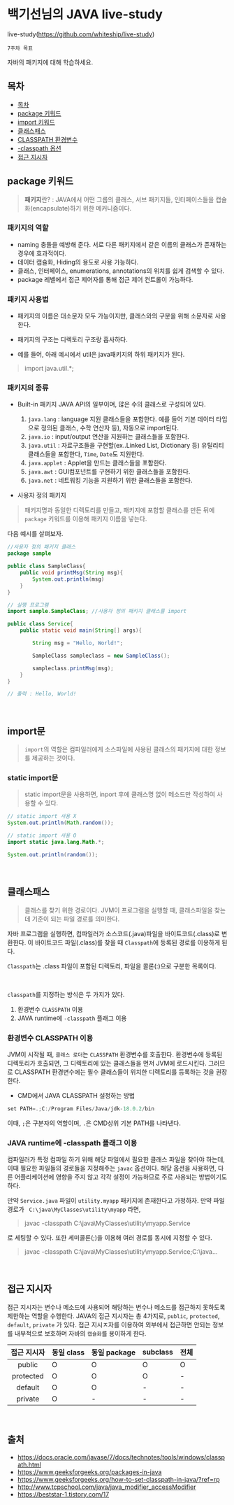 # 백기선님의 JAVA live-study

live-study(https://github.com/whiteship/live-study)

`7주차 목표`

자바의 패키지에 대해 학습하세요.

## 목차
<!-- TOC -->

- [목차](#목차)
- [package 키워드](#package-키워드)
- [import 키워드](#import-키워드)
- [클래스패스](#클래스패스)
- [CLASSPATH 환경변수](#CLASSPATH-환경변수)
- [-classpath 옵션](#-classpath-옵션)
- [접근 지시자](#접근-지시자)

## package 키워드
> **패키지**란? : JAVA에서 어떤 그룹의 클래스, 서브 패키지들, 인터페이스들을 캡슐화(encapsulate)하기 위한 메커니즘이다.

### 패키지의 역할
* naming 충돌을 예방해 준다. 서로 다른 패키지에서 같은 이름의 클래스가 존재하는 경우에 효과적이다.
* 데이터 캡슐화, Hiding의 용도로 사용 가능하다.
* 클래스, 인터페이스, enumerations, annotations의 위치를 쉽게 검색할 수 있다.
* package 레벨에서 접근 제어자를 통해 접근 제어 컨트롤이 가능하다.

### 패키지 사용법

* 패키지의 이름은 대소문자 모두 가능이지만, 클래스와의 구분을 위해 소문자로 사용한다.

* 패키지의 구조는 디렉토리 구조랑 흡사하다.

* 예를 들어, 아래 예시에서 util은 java패키지의 하위 패키지가 된다.
>import java.util.*;


### 패키지의 종류

* Built-in 패키지
JAVA API의 일부이며, 많은 수의 클래스로 구성되어 있다.
    1) `java.lang` : language 지원 클래스들을 포함한다. 예를 들어 기본 데이터 타입으로 정의된 클래스, 수학 연산자 등), 자동으로 import된다.
    2) `java.io` : input/output 연산을 지원하는 클래스들을 포함한다.
    3) `java.util` : 자료구조들을 구현할(ex..Linked List, Dictionary 등) 유틸리티 클래스들을 포함한다, `Time`, `Date`도 지원한다.
    4) `java.applet` : Applet을 만드는 클래스들을 포함한다.
    5) `java.awt` : GUI컴포넌트를 구현하기 위한 클래스들을 포함한다.
    6) `java.net` : 네트워킹 기능을 지원하기 위한 클래스들을 포함한다.

* 사용자 정의 패키지

> 패키지명과 동일한 디렉토리를 만들고, 패키지에 포함할 클래스를 만든 뒤에 `package` 키워드를 이용해 패키지 이름을 넣는다.

다음 예시를 살펴보자.

~~~java 
//사용자 정의 패키지 클래스
package sample

public class SampleClass{
    public void printMsg(String msg){
        System.out.println(msg)
    }
}

// 실행 프로그램
import sample.SampleClass; //사용자 정의 패키지 클래스를 import

public class Service{
    public static void main(String[] args){

        String msg = "Hello, World!";

        SampleClass sampleclass = new SampleClass();

        sampleclass.printMsg(msg);
    }
}

// 출력 : Hello, World!
~~~

<br>

## import문

> `import`의 역할은 컴파일러에게 소스파일에 사용된 클래스의 패키지에 대한 정보를 제공하는 것이다.

### static import문 
> static import문을 사용하면, inport 후에 클래스명 없이 메소드만 작성하여 사용할 수 있다. 

~~~java
// static import 사용 X
System.out.println(Math.random());

// static import 사용 O
import static java.lang.Math.*;

System.out.println(random());
~~~

<br>

## 클래스패스
> 클래스를 찾기 위한 경로이다. JVM이 프로그램을 실행할 때, 클래스파일을 찾는 데 기준이 되는 파일 경로를 의미한다.

자바 프로그램을 실행하면, 컴파일러가 소스코드(.java)파일을 바이트코드(.class)로 변환한다. 이 바이트코드 파일(.class)를 찾을 때 `Classpath`에 등록된 경로를 이용하게 된다. 

`Classpath`는 .class 파일이 포함된 디렉토리, 파일을 콜론(:)으로 구분한 목록이다.

<br>

`classpath`를 지정하는 방식은 두 가지가 있다.
1) 환경변수 `CLASSPATH` 이용
2) JAVA runtime에 `-classpath` 플래그 이용

### 환경변수 CLASSPATH 이용

JVM이 시작될 때, `클래스 로더`는 `CLASSPATH` 환경변수를 호출한다. 환경변수에 등록된 디렉토리가 호출되면, 그 디렉토리에 있는 클래스들을 먼저 JVM에 로드시킨다. 그러므로 CLASSPATH 환경변수에는 필수 클래스들이 위치한 디렉토리를 등록하는 것을 권장한다.

* CMD에서 JAVA CLASSPATH 설정하는 방법

~~~java
set PATH=.;C:/Program Files/Java/jdk-18.0.2/bin
~~~

이때, `;`은 구분자의 역할이며, `.`은 CMD상위 기본 PATH를 나타낸다.

### JAVA runtime에 -classpath 플래그 이용

컴파일러가 특정 컴파일 하기 위해 해당 파일에서 필요한 클래스 파일을 찾아야 하는데, 이때 필요한 파일들의 경로들을 지정해주는 `javac` 옵션이다. 해당 옵션을 사용하면, 다른 어플리케이션에 영향을 주지 않고 각각 설정이 가능하므로 주로 사용되는 방법이기도 하다.

만약 `Service.java` 파일이 `utility.myapp` 패키지에 존재한다고 가정하자. 만약 파일 경로가 ` C:\java\MyClasses\utility\myapp` 라면, 

> javac -classpath C:\java\MyClasses\utility\myapp.Service

로 세팅할 수 있다. 또한 세미콜론(;)을 이용해 여러 경로를 동시에 지정할 수 있다.

> javac -classpath C:\java\MyClasses\utility\myapp.Service;C:\java\...

<br>

## 접근 지시자

접근 지시자는 변수나 메소드에 사용되어 해당하는 변수나 메소드를 접근하지 못하도록 제한하는 역할을 수행한다.
JAVA의 접근 지시자는 총 4가지로, `public`, `protected`, `default`, `private` 가 있다.
접근 지시ㅈ자를 이용하여 외부에서 접근하면 안되는 정보를 내부적으로 보호하며 자바의 `캡슐화`를 용이하게 한다.

|접근 지시자|동일 class|동일 package|subclass|전체|
|:---:|---|---|---|---|
|public|O|O|O|O|
|protected|O|O|O|-|
|default|O|O|-|-|
|private|O|-|-|-|

<br>

## 출처
* https://docs.oracle.com/javase/7/docs/technotes/tools/windows/classpath.html
* https://www.geeksforgeeks.org/packages-in-java
* https://www.geeksforgeeks.org/how-to-set-classpath-in-java/?ref=rp
* http://www.tcpschool.com/java/java_modifier_accessModifier
* https://beststar-1.tistory.com/17